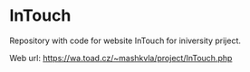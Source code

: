 # InTouch
Repository with code for website InTouch for iniversity priject.

Web url:
https://wa.toad.cz/~mashkvla/project/InTouch.php
